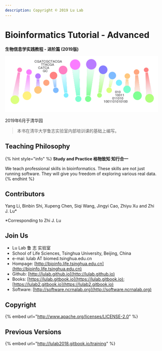 ```yaml
---
description: Copyright © 2019 Lu Lab
---
```


# Bioinformatics Tutorial - Advanced

**生物信息学实践教程 - 进阶篇 \(2019版\)**

![](.gitbook/assets/helix.png)

2019年6月于清华园

> 本书在清华大学鲁志实验室内部培训课的基础上编写。

## Teaching Philosophy

{% hint style="info" %}
**Study and Practice 格物致知 知行合一**

We teach professional skills in bioinformatics. These skills are not just running software. They will give you freedom of exploring various real data.
{% endhint %}

## Contributors

Yang Li, Binbin Shi, Xupeng Chen, Siqi Wang, Jingyi Cao, Zhiyu Xu and Zhi J. Lu\*

\*Corresponding to Zhi J. Lu

## Join Us

* Lu Lab 鲁 志 实验室
* School of Life Sciences, Tsinghua University, Beijing, China
* e-mai: lulab AT biomed.tsinghua.edu.cn
* Hompage: [http://bioinfo.life.tsinghua.edu.cn](http://bioinfo.life.tsinghua.edu.cn)
* Github: [http://lulab.github.io](http://lulab.github.io)
* Books: [https://lulab.gitbook.io](https://lulab.gitbook.io); [https://lulab2.gitbook.io](https://lulab2.gitbook.io)  
* Software: [http://software.ncrnalab.org](http://software.ncrnalab.org)

## Copyright

{% embed url="http://www.apache.org/licenses/LICENSE-2.0" %}



## Previous Versions

{% embed url="http://lulab2018.gitbook.io/training" %}



